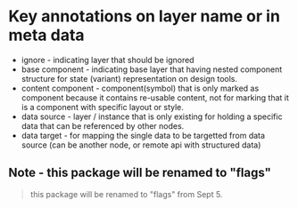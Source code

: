 # Key annotations on layer name or in meta data

- ignore - indicating layer that should be ignored
- base component - indicating base layer that having nested component structure for state (variant) representation on design tools.
- content component - component(symbol) that is only marked as component because it contains re-usable content, not for marking that it is a component with specific layout or style.
- data source - layer / instance that is only existing for holding a specific data that can be referenced by other nodes.
- data target - for mapping the single data to be targetted from data source (can be another node, or remote api with structured data)


## Note - this package will be renamed to "flags"
> this package will be renamed to "flags" from Sept 5.
